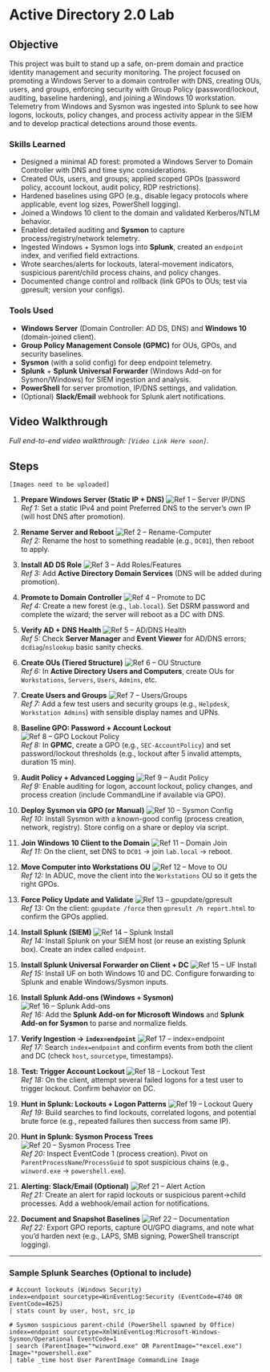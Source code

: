 # Active Directory 2.0 Lab

## Objective
This project was built to stand up a safe, on-prem domain and practice identity management and security monitoring. The project focused on promoting a Windows Server to a domain controller with DNS, creating OUs, users, and groups, enforcing security with Group Policy (password/lockout, auditing, baseline hardening), and joining a Windows 10 workstation. Telemetry from Windows and Sysmon was ingested into Splunk to see how logons, lockouts, policy changes, and process activity appear in the SIEM and to develop practical detections around those events.



### Skills Learned
- Designed a minimal AD forest: promoted a Windows Server to Domain Controller with DNS and time sync considerations.
- Created OUs, users, and groups; applied scoped GPOs (password policy, account lockout, audit policy, RDP restrictions).
- Hardened baselines using GPO (e.g., disable legacy protocols where applicable, event log sizes, PowerShell logging).
- Joined a Windows 10 client to the domain and validated Kerberos/NTLM behavior.
- Enabled detailed auditing and **Sysmon** to capture process/registry/network telemetry.
- Ingested Windows + Sysmon logs into **Splunk**, created an `endpoint` index, and verified field extractions.
- Wrote searches/alerts for lockouts, lateral-movement indicators, suspicious parent/child process chains, and policy changes.
- Documented change control and rollback (link GPOs to OUs; test via gpresult; version your configs).

### Tools Used
- **Windows Server** (Domain Controller: AD DS, DNS) and **Windows 10** (domain-joined client).
- **Group Policy Management Console (GPMC)** for OUs, GPOs, and security baselines.
- **Sysmon** (with a solid config) for deep endpoint telemetry.
- **Splunk** + **Splunk Universal Forwarder** (Windows Add-on for Sysmon/Windows) for SIEM ingestion and analysis.
- **PowerShell** for server promotion, IP/DNS settings, and validation.
- (Optional) **Slack/Email** webhook for Splunk alert notifications.

## Video Walkthrough
  *Full end-to-end video walkthrough: `[Video Link Here soon]`.*


## Steps
`[Images need to be uploaded]`
1) **Prepare Windows Server (Static IP + DNS)**
![Ref 1 – Server IP/DNS](LINK_TO_IMAGE_1)  
*Ref 1:* Set a static IPv4 and point Preferred DNS to the server’s own IP (will host DNS after promotion).

2) **Rename Server and Reboot**
![Ref 2 – Rename-Computer](LINK_TO_IMAGE_2)  
*Ref 2:* Rename the host to something readable (e.g., `DC01`), then reboot to apply.

3) **Install AD DS Role**
![Ref 3 – Add Roles/Features](LINK_TO_IMAGE_3)  
*Ref 3:* Add **Active Directory Domain Services** (DNS will be added during promotion).

4) **Promote to Domain Controller**
![Ref 4 – Promote to DC](LINK_TO_IMAGE_4)  
*Ref 4:* Create a new forest (e.g., `lab.local`). Set DSRM password and complete the wizard; the server will reboot as a DC with DNS.

5) **Verify AD + DNS Health**
![Ref 5 – AD/DNS Health](LINK_TO_IMAGE_5)  
*Ref 5:* Check **Server Manager** and **Event Viewer** for AD/DNS errors; `dcdiag`/`nslookup` basic sanity checks.

6) **Create OUs (Tiered Structure)**
![Ref 6 – OU Structure](LINK_TO_IMAGE_6)  
*Ref 6:* In **Active Directory Users and Computers**, create OUs for `Workstations`, `Servers`, `Users`, `Admins`, etc.

7) **Create Users and Groups**
![Ref 7 – Users/Groups](LINK_TO_IMAGE_7)  
*Ref 7:* Add a few test users and security groups (e.g., `Helpdesk`, `Workstation Admins`) with sensible display names and UPNs.

8) **Baseline GPO: Password + Account Lockout**
![Ref 8 – GPO Lockout Policy](LINK_TO_IMAGE_8)  
*Ref 8:* In **GPMC**, create a GPO (e.g., `SEC-AccountPolicy`) and set password/lockout thresholds (e.g., lockout after 5 invalid attempts, duration 15 min).

9) **Audit Policy + Advanced Logging**
![Ref 9 – Audit Policy](LINK_TO_IMAGE_9)  
*Ref 9:* Enable auditing for logon, account lockout, policy changes, and process creation (include CommandLine if available via GPO).

10) **Deploy Sysmon via GPO (or Manual)**
![Ref 10 – Sysmon Config](LINK_TO_IMAGE_10)  
*Ref 10:* Install Sysmon with a known-good config (process creation, network, registry). Store config on a share or deploy via script.

11) **Join Windows 10 Client to the Domain**
![Ref 11 – Domain Join](LINK_TO_IMAGE_11)  
*Ref 11:* On the client, set DNS to `DC01` → join `lab.local` → reboot.

12) **Move Computer into Workstations OU**
![Ref 12 – Move to OU](LINK_TO_IMAGE_12)  
*Ref 12:* In ADUC, move the client into the `Workstations` OU so it gets the right GPOs.

13) **Force Policy Update and Validate**
![Ref 13 – gpupdate/gpresult](LINK_TO_IMAGE_13)  
*Ref 13:* On the client: `gpupdate /force` then `gpresult /h report.html` to confirm the GPOs applied.

14) **Install Splunk (SIEM)**
![Ref 14 – Splunk Install](LINK_TO_IMAGE_14)  
*Ref 14:* Install Splunk on your SIEM host (or reuse an existing Splunk box). Create an index called `endpoint`.

15) **Install Splunk Universal Forwarder on Client + DC**
![Ref 15 – UF Install](LINK_TO_IMAGE_15)  
*Ref 15:* Install UF on both Windows 10 and DC. Configure forwarding to Splunk and enable Windows/Sysmon inputs.

16) **Install Splunk Add-ons (Windows + Sysmon)**
![Ref 16 – Splunk Add-ons](LINK_TO_IMAGE_16)  
*Ref 16:* Add the **Splunk Add-on for Microsoft Windows** and **Splunk Add-on for Sysmon** to parse and normalize fields.

17) **Verify Ingestion → `index=endpoint`**
![Ref 17 – index=endpoint](LINK_TO_IMAGE_17)  
*Ref 17:* Search `index=endpoint` and confirm events from both the client and DC (check `host`, `sourcetype`, timestamps).

18) **Test: Trigger Account Lockout**
![Ref 18 – Lockout Test](LINK_TO_IMAGE_18)  
*Ref 18:* On the client, attempt several failed logons for a test user to trigger lockout. Confirm behavior on DC.

19) **Hunt in Splunk: Lockouts + Logon Patterns**
![Ref 19 – Lockout Query](LINK_TO_IMAGE_19)  
*Ref 19:* Build searches to find lockouts, correlated logons, and potential brute force (e.g., repeated failures then success from same IP).

20) **Hunt in Splunk: Sysmon Process Trees**
![Ref 20 – Sysmon Process Tree](LINK_TO_IMAGE_20)  
*Ref 20:* Inspect EventCode 1 (process creation). Pivot on `ParentProcessName`/`ProcessGuid` to spot suspicious chains (e.g., `winword.exe` → `powershell.exe`).

21) **Alerting: Slack/Email (Optional)**
![Ref 21 – Alert Action](LINK_TO_IMAGE_21)  
*Ref 21:* Create an alert for rapid lockouts or suspicious parent→child processes. Add a webhook/email action for notifications.

22) **Document and Snapshot Baselines**
![Ref 22 – Documentation](LINK_TO_IMAGE_22)  
*Ref 22:* Export GPO reports, capture OU/GPO diagrams, and note what you’d harden next (e.g., LAPS, SMB signing, PowerShell transcript logging).

---

### Sample Splunk Searches (Optional to include)
```spl
# Account lockouts (Windows Security)
index=endpoint sourcetype=WinEventLog:Security (EventCode=4740 OR EventCode=4625)
| stats count by user, host, src_ip

# Sysmon suspicious parent-child (PowerShell spawned by Office)
index=endpoint sourcetype=XmlWinEventLog:Microsoft-Windows-Sysmon/Operational EventCode=1
| search (ParentImage="*winword.exe" OR ParentImage="*excel.exe") Image="*powershell.exe"
| table _time host User ParentImage CommandLine Image
